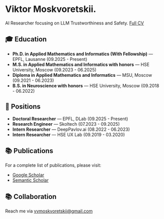 # Viktor Moskvoretskii.

AI Researcher focusing on LLM Trustworthiness and Safety. [Full CV](https://github.com/VityaVitalich/VityaVitalich/blob/main/cv.pdf)

## 🎓 Education

- **Ph.D. in Applied Mathematics and Informatics (With Fellowship)** — EPFL, Lausanne (09.2025 - Present)
- **M.S. in Applied Mathematics and Informatics with honors** — HSE University, Moscow (09.2023 - 06.2025)
- **Diploma in Applied Mathematics and Informatics** — MSU, Moscow (09.2021 - 06.2023)
- **B.S. in Neuroscience with honors** — HSE University, Moscow (09.2018 - 06.2022)

## 💼 Positions

- **Doctoral Researcher** — EPFL, DLab (09.2025 - Present)
- **Research Engineer** — Skoltech (07.2023 - 09.2025)
- **Intern Researcher** — DeepPavlov.ai (08.2022 - 06.2023)
- **Intern Researcher** — HSE UX Lab (09.2019 - 03.2020)

## 📚 Publications

For a complete list of publications, please visit:
- [Google Scholar](https://scholar.google.com/citations?hl=ru&user=3IDoK8YAAAAJ&view_op=list_works&sortby=pubdate)
- [Semantic Scholar](https://www.semanticscholar.org/author/Viktor-Moskvoretskii/2291142916)

## 📚 Collaboration

Reach me via [vvmoskvoretskii@gmail.com](mailto:vvmoskvoretskii@gmail.com)

